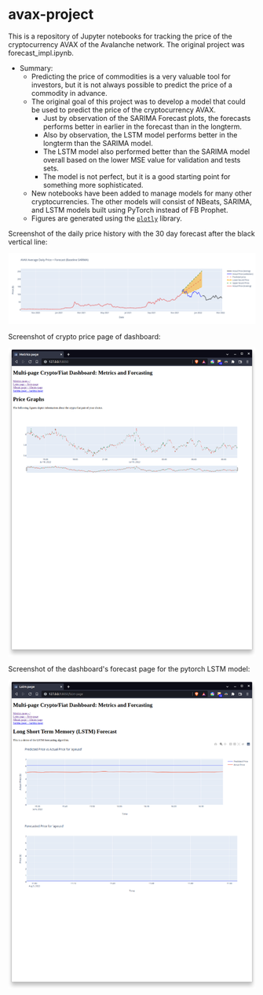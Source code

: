 # avax-project

This is a repository of Jupyter notebooks for tracking the price of the cryptocurrency AVAX of the Avalanche network. The original project was forecast_impl.ipynb.

- Summary:
  - Predicting the price of commodities is a very valuable tool for investors, but it is not always possible to predict the price of a commodity in advance.
   - The original goal of this project was to develop a model that could be used to predict the price of the cryptocurrency AVAX. 
     - Just by observation of the SARIMA Forecast plots, the forecasts performs better in earlier in the forecast than in the longterm.
     - Also by observation, the LSTM model performs better in the longterm than the SARIMA model.
     - The LSTM model also performed better than the SARIMA model overall based on the lower MSE value for validation and tests sets.
     - The model is not perfect, but it is a good starting point for something more sophisticated.
   - New notebooks have been added to manage models for many other cryptocurrencies. The other models will consist of NBeats, SARIMA, and LSTM models built using PyTorch instead of FB Prophet.
   - Figures are generated using the [`plotly`](https://plot.ly/) library.

Screenshot of the daily price history with the 30 day forecast after the black vertical line:

![screenshot](avax_plot_fcst.png)

Screenshot of crypto price page of dashboard:

![screenshot](metrics.png)

Screenshot of the dashboard's forecast page for the pytorch LSTM model:

![Screenshot](lstm_forecast.png)
